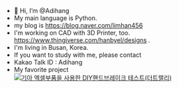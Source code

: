- 👋 Hi, I’m @Adihang
- My main language is Python.
- my blog is https://blog.naver.com/limhan456
- I'm working on CAD with 3D Printer, too. https://www.thingiverse.com/hanbyel/designs
.
- I'm living in Busan, Korea.
- If you want to study with me, please contact
-  Kakao Talk ID : Adihang
- My favorite project
[![기아 엑셀부품을 사용한 DIY핸드브레이크 테스트(더트랠리)](https://img.youtube.com/vi/AdfAfhjvNo8/0.jpg)](https://www.youtube.com/watch?v=AdfAfhjvNo8)
